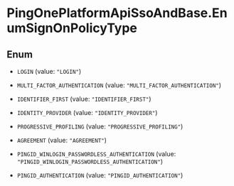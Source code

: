 # PingOnePlatformApiSsoAndBase.EnumSignOnPolicyType

## Enum


* `LOGIN` (value: `"LOGIN"`)

* `MULTI_FACTOR_AUTHENTICATION` (value: `"MULTI_FACTOR_AUTHENTICATION"`)

* `IDENTIFIER_FIRST` (value: `"IDENTIFIER_FIRST"`)

* `IDENTITY_PROVIDER` (value: `"IDENTITY_PROVIDER"`)

* `PROGRESSIVE_PROFILING` (value: `"PROGRESSIVE_PROFILING"`)

* `AGREEMENT` (value: `"AGREEMENT"`)

* `PINGID_WINLOGIN_PASSWORDLESS_AUTHENTICATION` (value: `"PINGID_WINLOGIN_PASSWORDLESS_AUTHENTICATION"`)

* `PINGID_AUTHENTICATION` (value: `"PINGID_AUTHENTICATION"`)



